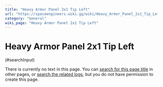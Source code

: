 ```yaml
---
title: "Heavy Armor Panel 2x1 Tip Left"
url: "https://spaceengineers.wiki.gg/wiki/Heavy_Armor_Panel_2x1_Tip_Left"
category: "General"
wiki_page: "Heavy Armor Panel 2x1 Tip Left"
---
```


# Heavy Armor Panel 2x1 Tip Left

(#searchInput)

There is currently no text in this page. You can [search for this page title](https://spaceengineers.wiki.gg/wiki/Special:Search/Heavy_Armor_Panel_2x1_Tip_Left "Special:Search/Heavy Armor Panel 2x1 Tip Left") in other pages, or [search the related logs](https://spaceengineers.wiki.gg/wiki/Special:Log?page=Heavy_Armor_Panel_2x1_Tip_Left), but you do not have permission to create this page.
